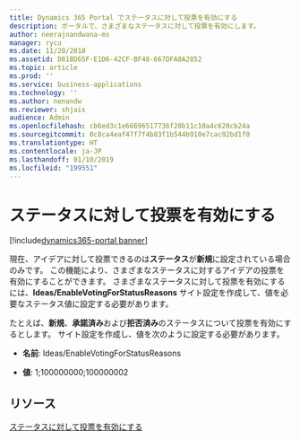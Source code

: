 ```yaml
---
title: Dynamics 365 Portal でステータスに対して投票を有効にする
description: ポータルで、さまざまなステータスに対して投票を有効にします。
author: neerajnandwana-ms
manager: rycu
ms.date: 11/20/2018
ms.assetid: D81BD65F-E1D6-42CF-BF48-667DFA8A2852
ms.topic: article
ms.prod: ''
ms.service: business-applications
ms.technology: ''
ms.author: nenandw
ms.reviewer: shjais
audience: Admin
ms.openlocfilehash: cb6ed3c1e66696517736f20b11c10a4c620cb24a
ms.sourcegitcommit: 0c8ca4eaf47f7f4b83f1b544b910e7cac92bd1f0
ms.translationtype: HT
ms.contentlocale: ja-JP
ms.lasthandoff: 01/10/2019
ms.locfileid: "199551"
---
```

# <a name="enable-voting-for-status-reasons"></a>ステータスに対して投票を有効にする

[!include[dynamics365-portal banner](../../includes/dynamics365-portal.md)]

現在、アイデアに対して投票できるのは**ステータス**が**新規**に設定されている場合のみです。 この機能により、さまざまなステータスに対するアイデアの投票を有効にすることができます。 さまざまなステータスに対して投票を有効にするには、**Ideas/EnableVotingForStatusReasons** サイト設定を作成して、値を必要なステータス値に設定する必要があります。
 
たとえば、**新規**、**承諾済み**および**拒否済み**のステータスについて投票を有効にするとします。 サイト設定を作成し、値を次のように設定する必要があります。

- **名前**: Ideas/EnableVotingForStatusReasons

- **値**: 1;100000000;100000002

## <a name="resources"></a>リソース

[ステータスに対して投票を有効にする](https://docs.microsoft.com/en-us/dynamics365/customer-engagement/portals/crowdsource-ideas#enable-voting-for-status-reasons)

<!--
### Who uses this feature
This feature is intended for customizers. A customizer can configure and decide the status reasons, where user can vote.
### License required
NA
### Setup required
No 
## Status
### Development status
Generally available
#### Target timeframe
October 2018
### Availability
Cloud
### Regional availability
This feature will be available globally. 
-->
